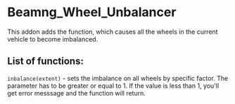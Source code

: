 # Beamng_Wheel_Unbalancer
This addon adds the function, which causes all the wheels in the current vehicle to become imbalanced. 
## List of functions: 
`inbalance(extent)` - sets the imbalance on all wheels by specific factor. The parameter has to be greater or equal to 1. If the value is less than 1, you'll get error messsage and the function will return.
